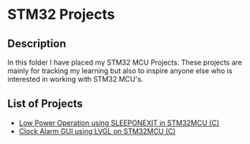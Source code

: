# STM32 Projects

## Description
In this folder I have placed my STM32 MCU Projects. These projects are mainly for tracking my learning but also to inspire anyone else who is interested in working with STM32 MCU's.

## List of Projects
- [Low Power Operation using SLEEPONEXIT in STM32MCU (C)](https://github.com/ZafeerAbbasi/My_Projects/tree/main/STM32_Projects/LowPowerMode_SLEEPONEXIT_C)
- [Clock Alarm GUI using LVGL on STM32MCU (C)](https://github.com/ZafeerAbbasi/My_Projects/tree/main/STM32_Projects/Clock_Alarm_GUI_using_LVGL_C)
